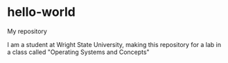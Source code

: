 # hello-world
My repository

I am a student at Wright State University, making this repository for a lab in a class called "Operating Systems and Concepts"

